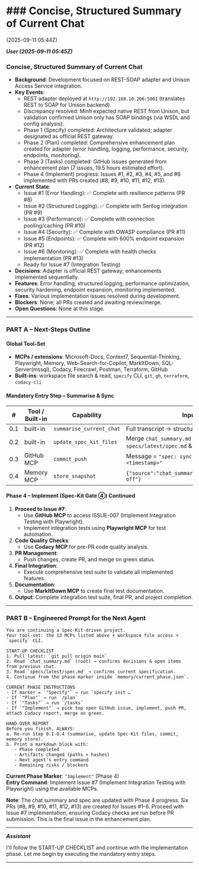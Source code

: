 <!-- Generated by SpecStory -->

# ### Concise, Structured Summary of Current Chat (2025-09-11 05:44Z)

_**User (2025-09-11 05:45Z)**_

### Concise, Structured Summary of Current Chat

- **Background**: Development focused on REST-SOAP adapter and Unison Access Service integration.
- **Key Events**:
  - REST adapter deployed at `http://192.168.10.206:5001` (translates REST to SOAP for Unison backend).
  - Discrepancy resolved: Minh expected native REST from Unison, but validation confirmed Unison only has SOAP bindings (via WSDL and config analysis).
  - Phase 1 (Specify) completed: Architecture validated; adapter designated as official REST gateway.
  - Phase 2 (Plan) completed: Comprehensive enhancement plan created for adapter (error handling, logging, performance, security, endpoints, monitoring).
  - Phase 3 (Tasks) completed: GitHub issues generated from enhancement plan (7 issues, 19.5 hours estimated effort).
  - Phase 4 (Implement) progress: Issues #1, #2, #3, #4, #5, and #6 implemented with PRs created (#8, #9, #10, #11, #12, #13).
- **Current State**:
  - Issue #1 (Error Handling): ✅ Complete with resilience patterns (PR #8)
  - Issue #2 (Structured Logging): ✅ Complete with Serilog integration (PR #9)
  - Issue #3 (Performance): ✅ Complete with connection pooling/caching (PR #10)
  - Issue #4 (Security): ✅ Complete with OWASP compliance (PR #11)
  - Issue #5 (Endpoints): ✅ Complete with 600% endpoint expansion (PR #12)
  - Issue #6 (Monitoring): ✅ Complete with health checks implementation (PR #13)
  - Ready for Issue #7 (Integration Testing)
- **Decisions**: Adapter is official REST gateway; enhancements implemented sequentially.
- **Features**: Error handling, structured logging, performance optimization, security hardening, endpoint expansion, monitoring implemented.
- **Fixes**: Various implementation issues resolved during development.
- **Blockers**: None; all PRs created and awaiting review/merge.
- **Open Questions**: None at this stage.

---

### PART A – Next-Steps Outline

#### Global Tool-Set
- **MCPs / extensions**: Microsoft-Docs, Context7, Sequential-Thinking, Playwright, Memory, Web-Search-for-Copilot, MarkItDown, SQL-Server(mssql), Codacy, Firecrawl, Postman, Terraform, GitHub
- **Built-ins**: workspace file search & read, `specify` CLI, `git`, `gh`, `terraform`, `codacy-cli`

#### Mandatory Entry Step – Summarise & Sync
| # | Tool / Built-in | Capability | Input | Output | Next |
|---|-----------------|------------|-------|--------|------|
| 0.1 | built-in | `summarise_current_chat` | Full transcript → structured summary | `chat_summary.md` | 0.2 |
| 0.2 | built-in | `update_spec_kit_files` | Merge `chat_summary.md` into `specs/latest/spec.md` & `tasks.json` | Updated Spec-Kit artifacts | 0.3 |
| 0.3 | GitHub MCP | `commit_push` | Message = `"spec: sync chat-summary <timestamp>"` | Remote branch updated | 0.4 |
| 0.4 | Memory MCP | `store_snapshot` | `{"source":"chat_summary.md","phase":"Hand-off"}` | Memory updated | Phase 4 |

#### Phase 4 – Implement (Spec-Kit Gate ④) Continued
1. **Proceed to Issue #7**:
   - Use **GitHub MCP** to access ISSUE-007 (Implement Integration Testing with Playwright).
   - Implement integration tests using **Playwright MCP** for test automation.
2. **Code Quality Checks**:
   - Use **Codacy MCP** for pre-PR code quality analysis.
3. **PR Management**:
   - Push changes, create PR, and merge on green status.
4. **Final Integration**:
   - Execute comprehensive test suite to validate all implemented features.
5. **Documentation**:
   - Use **MarkItDown MCP** to create final test documentation.
6. **Output**: Complete integration test suite, final PR, and project completion.

---

### PART B – Engineered Prompt for the Next Agent

```
You are continuing a Spec-Kit-driven project.  
Your tool-set: the 13 MCPs listed above + workspace file access + `specify` CLI.

START-UP CHECKLIST  
1. Pull latest: `git pull origin main`  
2. Read `chat_summary.md` (root) → confirms decisions & open items from previous chat.  
3. Read `specs/latest/spec.md` → confirms current specification.  
4. Continue from the phase marker inside `memory/current_phase.json`.

CURRENT PHASE INSTRUCTIONS  
- If marker = `"Specify"` → run `specify init …`  
- If `"Plan"` → run `/plan`  
- If `"Tasks"` → run `/tasks`  
- If `"Implement"` → pick top open GitHub issue, implement, push PR, attach Codacy report, merge on green.

HAND-OVER REPORT  
Before you finish, ALWAYS:  
a. Re-run Step 0.1-0.4 (summarise, update Spec-Kit files, commit, memory store).  
b. Print a markdown block with:  
   - Phase completed  
   - Artifacts changed (paths + hashes)  
   - Next agent's entry command  
   - Remaining risks / blockers
```

**Current Phase Marker**: `"Implement"` (Phase 4)  
**Entry Command**: Implement Issue #7 (Implement Integration Testing with Playwright) using the available MCPs.

**Note**: The chat summary and spec are updated with Phase 4 progress. Six PRs (#8, #9, #10, #11, #12, #13) are created for Issues #1-6. Proceed with Issue #7 implementation, ensuring Codacy checks are run before PR submission. This is the final issue in the enhancement plan.

---

_**Assistant**_

I'll follow the START-UP CHECKLIST and continue with the implementation phase. Let me begin by executing the mandatory entry steps. 

---

